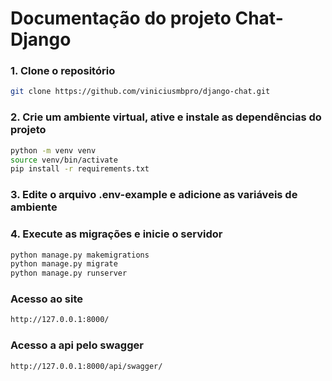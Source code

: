 # Documentação do projeto Chat-Django

### 1. Clone o repositório
```bash
git clone https://github.com/viniciusmbpro/django-chat.git
```
### 2. Crie um ambiente virtual, ative e instale as dependências do projeto
```bash
python -m venv venv
source venv/bin/activate
pip install -r requirements.txt
```
### 3. Edite o arquivo .env-example e adicione as variáveis de ambiente

### 4. Execute as migrações e inicie o servidor
```bash
python manage.py makemigrations
python manage.py migrate
python manage.py runserver
```
### Acesso ao site
```bash
http://127.0.0.1:8000/
```
### Acesso a api pelo swagger
```bash
http://127.0.0.1:8000/api/swagger/
```